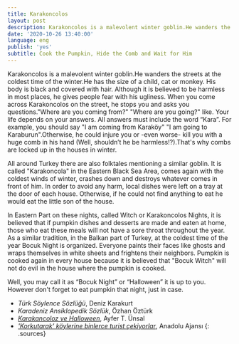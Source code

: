```yaml
---
title: Karakoncolos
layout: post
description: Karakoncolos is a malevolent winter goblin.He wanders the streets at the coldest time of the winter.He has the size of a child, cat or monkey. His body is black and covered with hair.
date: '2020-10-26 13:40:00'
language: eng
publish: 'yes'
subtitle: Cook the Pumpkin, Hide the Comb and Wait for Him
---
```

Karakoncolos is a malevolent winter goblin.He wanders the streets at the coldest time of the winter.He has the size of a child, cat or monkey. His body is black and covered with hair. Although it is believed to be harmless in most places, he gives people fear with his ugliness. When you come across Karakoncolos on the street, he stops you and asks you questions."Where are you coming from?" "Where are you going?" like. Your life depends on your answers. All answers must include the word “Kara”. For example, you should say "I am coming from Karaköy" "I am going to Karaburun".Otherwise, he could injure you or -even worse- kill you with a huge comb in his hand (Well, shouldn’t he be harmless!?).That's why combs are locked up in the houses in winter.

All around Turkey there are also folktales mentioning a similar goblin. It is called "Karakoncola" in the Eastern Black Sea Area, comes again with the coldest winds of winter, crashes down and destroys whatever comes in front of him. In order to avoid any harm, local dishes were left on a tray at the door of each house. Otherwise, if he could not find anything to eat he would eat the little son of the house.

In Eastern Part on these nights, called Witch or Karakoncolos Nights, it is believed that if pumpkin dishes and desserts are made and eaten at home, those who eat these meals will not have a sore throat throughout the year. As a similar tradition, in the Balkan part of Turkey, at the coldest time of the year Bocuk Night is organized. Everyone paints their faces like ghosts and wraps themselves in white sheets and frightens their neighbors. Pumpkin is cooked again in every house because it is believed that "Bocuk Witch" will not do evil in the house where the pumpkin is cooked.

Well, you may call it as “Bocuk Night” or “Halloween” it is up to you. However don't forget to eat pumpkin that night, just in case.



+ *Türk Söylence Sözlüğü*, Deniz Karakurt
+ *Karadeniz Ansiklopedik Sözlük*, Özhan Öztürk
+ *[Karakancoloz ve Halloween](https://www.sabah.com.tr/sofra/yazarlar/ayfer-unsal/2011/10/29/arakancoloz-ve-halloween)*, Ayfer T. Ünsal
+ *['Korkutarak' köylerine binlerce turist çekiyorlar](https://www.haberturk.com/bocuk-gecesi-nedir-edirne-ye-ozgu-bocuk-gecesi-nde-neler-yapilir-2280535)*, Anadolu Ajansı
{: .sources}
